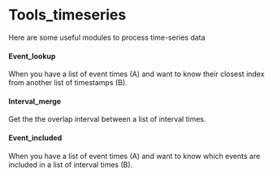 # Tools_timeseries

Here are some useful modules to process time-series data

#### Event_lookup
When you have a list of event times (A) and want to know their closest index from another list of timestamps (B).

#### Interval_merge
Get the the overlap interval between a list of interval times.

#### Event_included
When you have a list of event times (A) and want to know which events are included in a list of interval times (B).


